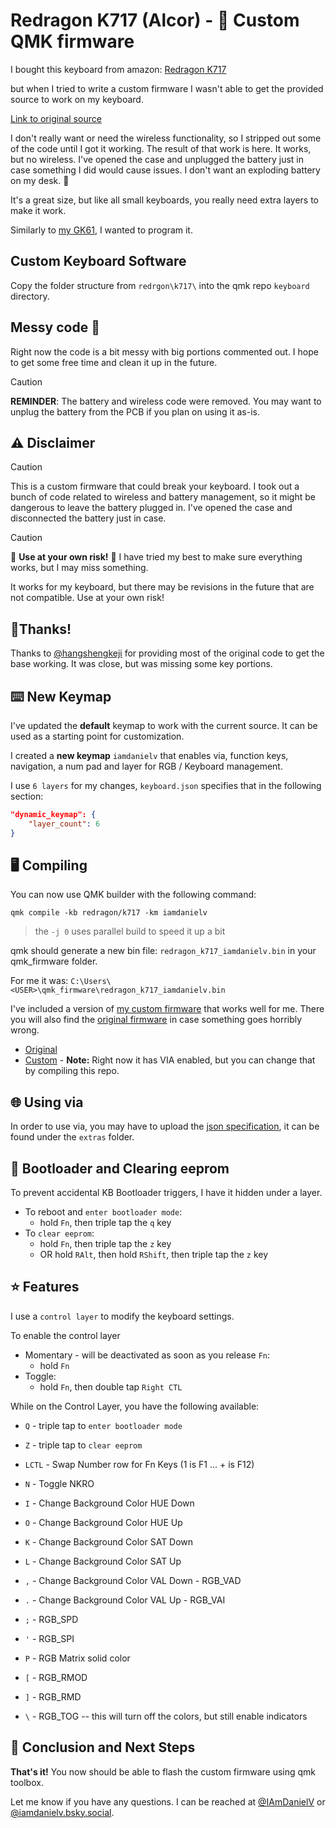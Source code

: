 # Redragon K717 (Alcor) - 🚧 Custom QMK firmware

I bought this keyboard from amazon:
[Redragon K717](https://www.amazon.com/Redragon-K717-Programmable-Mechanical-Dampening/dp/B0DL578X3K)

but when I tried to write a custom firmware I wasn't able to get the provided source to work on my keyboard.

[Link to original source](https://github.com/hangshengkeji/qmk_firmware/tree/tri-mode/keyboards/et/k717)

I don't really want or need the wireless functionality, so I stripped out some of the code until I got it working.
The result of that work is here. It works, but no wireless. I've opened the case and unplugged the battery
just in case something I did would cause issues. I don't want an exploding battery on my desk. 🤯

It's a great size, but like all small keyboards, you really need extra layers to make it work.

Similarly to [my GK61](https://github.com/iamdanielv/kb_gk61), I wanted to program it.

## Custom Keyboard Software

Copy the folder structure from `redrgon\k717\` into the qmk repo `keyboard` directory.

## Messy code 🤢

Right now the code is a bit messy with big portions commented out. I hope to get some free time
and clean it up in the future. 
> [!CAUTION]
> **REMINDER**: The battery and wireless code were removed.
> You may want to unplug the battery from the PCB if you plan on using it as-is.

## ⚠️ Disclaimer

> [!CAUTION]
> This is a custom firmware that could break your keyboard. I took out a bunch of code related
> to wireless and battery management, so it might be dangerous to leave the battery plugged in.
> I've opened the case and disconnected the battery just in case.

> [!CAUTION]
> 🛑 **Use at your own risk!** 🛑
> I have tried my best to make sure everything works, but I may miss something.
>
> It works for my keyboard, but there may be revisions in the future that are not compatible. Use at your own risk!

## 🥳Thanks!

Thanks to [@hangshengkeji](https://github.com/hangshengkeji/) for providing most of the original code to get the base working.
It was close, but was missing some key portions.

## ⌨️ New Keymap

I've updated the **default** keymap to work with the current source. It can be used as a starting point for customization.

I created a **new keymap** `iamdanielv` that enables via, function keys, navigation, a num pad and layer for RGB / Keyboard management.

I use `6 layers` for my changes, `keyboard.json` specifies that in the following section:

```json
"dynamic_keymap": {
    "layer_count": 6
}
```

## 🖥️ Compiling

You can now use QMK builder with the following command:

```shell
qmk compile -kb redragon/k717 -km iamdanielv
```

> the `-j 0` uses parallel build to speed it up a bit

qmk should generate a new bin file: `redragon_k717_iamdanielv.bin` in your qmk_firmware folder.

For me it was: `C:\Users\<USER>\qmk_firmware\redragon_k717_iamdanielv.bin`

I've included a version of [my custom firmware](extras/redragon_k717_iamdanielv.bin) that works well for me. There you will also find the [original firmware](extras/k717_via_v16.hex) in case something goes horribly wrong.

- [Original](extras/k717_via_v16.hex)
- [Custom](extras/redragon_k717_iamdanielv.bin) - **Note:** Right now it has VIA enabled, but you can change that by compiling this repo.

## 🌐 Using via

In order to use via, you may have to upload the [json specification](extras/k717_1.json), it can be found under the `extras` folder.

## 🥾 Bootloader and Clearing eeprom

To prevent accidental KB Bootloader triggers, I have it hidden under a layer.

- To reboot and `enter bootloader mode`:
  - hold `Fn`, then triple tap the `q` key
- To `clear eeprom`:
  - hold `Fn`, then triple tap the `z` key
  - OR hold `RAlt`, then hold `RShift`, then triple tap the `z` key

## ⭐ Features

I use a `control layer` to modify the keyboard settings.

To enable the control layer

- Momentary - will be deactivated as soon as you release `Fn`:
  - hold `Fn`
- Toggle:
  - hold `Fn`, then double tap `Right CTL`

While on the Control Layer, you have the following available:

- `Q` - triple tap to `enter bootloader mode`
- `Z` - triple tap to `clear eeprom`

- `LCTL` - Swap Number row for Fn Keys (1 is F1 ... + is F12)
- `N` - Toggle NKRO
- `I` - Change Background Color HUE Down
- `O` - Change Background Color HUE Up
- `K` - Change Background Color SAT Down
- `L` - Change Background Color SAT Up
- `,` - Change Background Color VAL Down - RGB_VAD
- `.` - Change Background Color VAL Up - RGB_VAI
- `;` - RGB_SPD
- `'` - RGB_SPI
- `P` - RGB Matrix solid color
- `[` - RGB_RMOD
- `]` - RGB_RMD
- `\` - RGB_TOG -- this will turn off the colors, but still enable indicators

## 🎉 Conclusion and Next Steps

**That's it!** You now should be able to flash the custom firmware using qmk toolbox.

Let me know if you have any questions. I can be reached at [@IAmDanielV](https://twitter.com/IAmDanielV) or [@iamdanielv.bsky.social](https://bsky.app/profile/iamdanielv.bsky.social).
